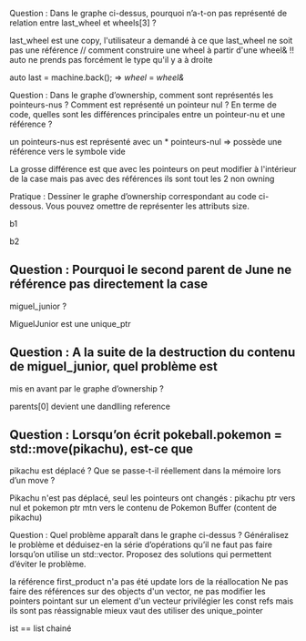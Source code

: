 Question : Dans le graphe ci-dessus, pourquoi n’a-t-on pas représenté de relation entre last_wheel et wheels[3] ?

last_wheel est une copy, l'utilisateur a demandé à ce que last_wheel ne soit pas une référence
 // comment construire une wheel à partir d'une wheel&
 !! auto ne prends pas forcément le type qu'il y a à droite 

 auto last = machine.back();
 => _wheel_ = _wheel&_

Question : Dans le graphe d’ownership, comment sont représentés les pointeurs-nus ? 
Comment est représenté un pointeur nul ? En terme de code, quelles sont les différences principales entre un pointeur-nu et une référence ?

un pointeurs-nus est représenté avec un *
pointeurs-nul => possède une référence vers le symbole vide

La grosse différence est que avec les pointeurs on peut modifier à l'intérieur de la case mais pas avec des références
ils sont tout les 2 non owning

Pratique : Dessiner le graphe d’ownership correspondant au code ci-dessous. Vous pouvez
omettre de représenter les attributs size.

b1 

b2
## Question : Pourquoi le second parent de June ne référence pas directement la case
miguel_junior ?

MiguelJunior est une unique_ptr

## Question : A la suite de la destruction du contenu de miguel_junior, quel problème est
mis en avant par le graphe d’ownership ?

parents[0] devient une dandlling reference

## Question : Lorsqu’on écrit pokeball.pokemon = std::move(pikachu), est-ce que
pikachu est déplacé ? Que se passe-t-il réellement dans la mémoire lors d’un move ?

Pikachu n'est pas déplacé, seul les pointeurs ont changés : pikachu ptr vers nul et pokemon ptr mtn vers le contenu de Pokemon Buffer (content de pikachu)

Question : Quel problème apparaît dans le graphe ci-dessus ? Généralisez le problème et
déduisez-en la série d’opérations qu’il ne faut pas faire lorsqu’on utilise un std::vector<T>.
Proposez des solutions qui permettent d’éviter le problème.


la référence first_product n'a pas été update lors de la réallocation
Ne pas faire des références sur des objects d'un vector, ne pas modifier les pointers pointant sur un element d'un vecteur
privilégier les const refs mais ils sont pas réassignable mieux vaut des utiliser des unique_pointer



ist == list chainé